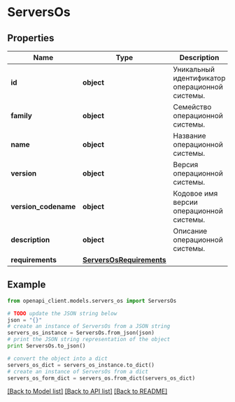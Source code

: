 # ServersOs


## Properties
Name | Type | Description | Notes
------------ | ------------- | ------------- | -------------
**id** | **object** | Уникальный идентификатор операционной системы. | [optional] 
**family** | **object** | Семейство операционной системы. | [optional] 
**name** | **object** | Название операционной системы. | [optional] 
**version** | **object** | Версия операционной системы. | [optional] 
**version_codename** | **object** | Кодовое имя версии операционной системы. | [optional] 
**description** | **object** | Описание операционной системы. | [optional] 
**requirements** | [**ServersOsRequirements**](ServersOsRequirements.md) |  | [optional] 

## Example

```python
from openapi_client.models.servers_os import ServersOs

# TODO update the JSON string below
json = "{}"
# create an instance of ServersOs from a JSON string
servers_os_instance = ServersOs.from_json(json)
# print the JSON string representation of the object
print ServersOs.to_json()

# convert the object into a dict
servers_os_dict = servers_os_instance.to_dict()
# create an instance of ServersOs from a dict
servers_os_form_dict = servers_os.from_dict(servers_os_dict)
```
[[Back to Model list]](../README.md#documentation-for-models) [[Back to API list]](../README.md#documentation-for-api-endpoints) [[Back to README]](../README.md)


